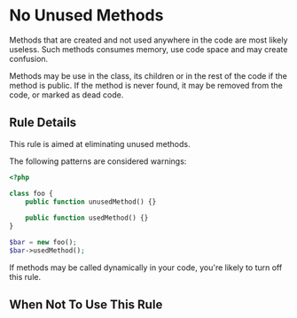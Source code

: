 <!-- Good Practices -->
# No Unused Methods

Methods that are created and not used anywhere in the code are most likely useless. Such methods consumes memory, use code space and may create confusion.

Methods may be use in the class, its children or in the rest of the code if the method is public. If the method is never found, it may be removed from the code, or marked as dead code.

## Rule Details

This rule is aimed at eliminating unused methods.

The following patterns are considered warnings:

```php
<?php

class foo {
	public function unusedMethod() {}
	
	public function usedMethod() {}
}

$bar = new foo();
$bar->usedMethod();

```


If methods may be called dynamically in your code, you're likely to turn off this rule.
## When Not To Use This Rule

